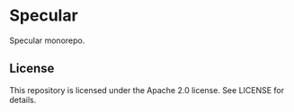 # Specular

Specular monorepo.

## License

This repository is licensed under the Apache 2.0 license. See LICENSE for details.
